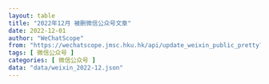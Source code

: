 ```yaml
---
layout: table
title: "2022年12月 被删微信公众号文章"
date: 2022-12-01
author: "WeChatScope"
from: "https://wechatscope.jmsc.hku.hk/api/update_weixin_public_pretty?days="
tags: [ 微信公众号 ]
categories: [ 微信公众号 ]
data: "data/weixin_2022-12.json"
---
```

